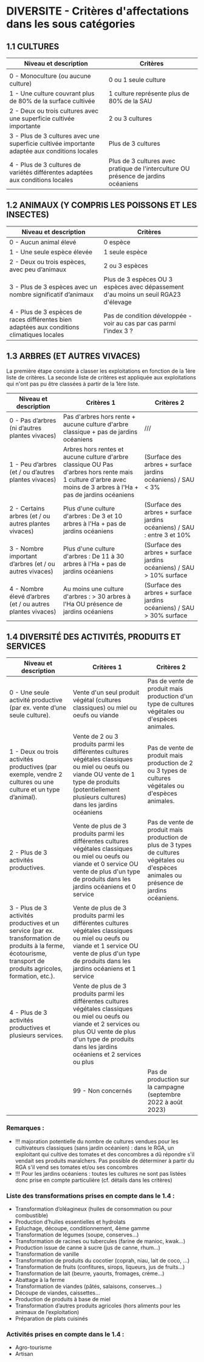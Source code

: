 # DIVERSITE - Critères d'affectations dans les sous catégories 

## 1.1 CULTURES

| Niveau et description                                                                                     | Critères                                                                                    |
|-------------------------------------------------------------------------------------------------|--------------------------------------------------------------------------------------------|
|                                                                                                 |                                                                                            |
| 0 - Monoculture (ou aucune culture)                                                             | 0 ou 1 seule culture                                                                       |
| 1 - Une culture couvrant plus de 80% de la surface cultivée                                     | 1 culture représente plus de 80% de la SAU                                                |
| 2 - Deux ou trois cultures avec une superficie cultivée importante                              | 2 ou 3 cultures                                                                            |
| 3 - Plus de 3 cultures avec une superficie cultivée importante adaptée aux conditions locales   | Plus de 3 cultures                                                                         |
| 4 - Plus de 3 cultures de variétés différentes adaptées aux conditions locales                  | Plus de 3 cultures avec pratique de l'interculture OU présence de jardins océaniens         |

## 1.2 ANIMAUX (Y COMPRIS LES POISSONS ET LES INSECTES)

| Niveau et description                                                                                     | Critères                                                                                    |
|-------------------------------------------------------------------------------------------------|--------------------------------------------------------------------------------------------|
| 0 - Aucun animal élevé                                                                          | 0 espèce                                                                                   |
| 1 - Une seule espèce élevée                                                                     | 1 seule espèce                                                                              |
| 2 - Deux ou trois espèces, avec peu d’animaux                                                    | 2 ou 3 espèces                                                                             |
| 3 - Plus de 3 espèces avec un nombre significatif d’animaux                                      | Plus de 3 espèces OU 3 espèces avec dépassement d'au moins un seuil RGA23 d'élevage         |
| 4 - Plus de 3 espèces de races différentes bien adaptées aux conditions climatiques locales     | Pas de condition développée - voir au cas par cas parmi l'index 3 ?                        |

## 1.3 ARBRES (ET AUTRES VIVACES)

La première étape consiste à classer les exploitations en fonction de la 1ère liste de critères.
La seconde liste de critères est appliquée aux exploitations qui n'ont pas pu être classées à partir de la 1ère liste.

| Niveau et description                                             | Critères 1                                                                                                                            | Critères 2                                                                                               |
|-------------------------------------------------------------|---------------------------------------------------------------------------------------------------------------------------------------|----------------------------------------------------------------------------------------------------------|
| 0 - Pas d’arbres (ni d’autres plantes vivaces)             | Pas d'arbres hors rente + aucune culture d'arbre classique + pas de jardins océaniens                                                | ///                                                                                                      |
| 1 - Peu d’arbres (et / ou d’autres plantes vivaces)        | Arbres hors rentes et aucune culture d'arbre classique OU Pas d'arbres hors rente mais 1 culture d'arbre avec moins de 3 arbres à l'Ha + pas de jardins océaniens | (Surface des arbres + surface jardins océaniens) / SAU < 3%                                              |
| 2 - Certains arbres (et / ou autres plantes vivaces)       | Plus d'une culture d'arbres : De 3 et 10 arbres à l'Ha + pas de jardins océaniens                                                     | (Surface des arbres + surface jardins océaniens) / SAU : entre 3 et 10%                                   |
| 3 - Nombre important d’arbres (et / ou autres vivaces)    | Plus d'une culture d'arbres : De 11 à 30 arbres à l'Ha + pas de jardins océaniens                                                      | (Surface des arbres + surface jardins océaniens) / SAU > 10% surface                                      |
| 4 - Nombre élevé d’arbres (et / ou autres plantes vivaces) | Au moins une culture d'arbres : > 30 arbres à l'Ha OU présence de jardins océaniens                                                   | (Surface des arbres + surface jardins océaniens) / SAU > 30% surface    

## 1.4 DIVERSITÉ DES ACTIVITÉS, PRODUITS ET SERVICES

| Niveau et description                                                      | Critères 1                                                                                                             | Critères 2                                                                 |
|---------------------------------------------------------------|-----------------------------------------------------------------------------------------------------------------------|---------------------------------------------------------------------------|
| 0 - Une seule activité productive (par ex. vente d’une seule culture). | Vente d'un seul produit végétal (cultures classiques) ou miel ou oeufs ou viande                                    | Pas de vente de produit mais production d'un type de cultures végétales ou d'espèces animales.                                         |
| 1 - Deux ou trois activités productives (par exemple, vendre 2 cultures ou une culture et un type d’animal).             | Vente de 2 ou 3 produits parmi les différentes cultures végétales classiques ou miel ou oeufs ou viande  OU vente de 1 type de produits (potentiellement plusieurs cultures) dans les jardins océaniens | Pas de vente de produit mais production de 2 ou 3 types de cultures végétales ou d'espèces animales.                                    |
| 2 - Plus de 3 activités productives.                         | Vente de plus de 3 produits parmi les différentes cultures végétales classiques ou miel ou oeufs ou viande et 0 service OU vente de plus d'un type de produits dans les jardins océaniens  et 0 service | Pas de vente de produit mais production de plus de 3 types de cultures végétales ou d'espèces animales ou présence de jardins océaniens.                                |
| 3 - Plus de 3 activités productives et un service (par ex. transformation de produits à la ferme, écotourisme, transport de produits agricoles, formation, etc.). | Vente de plus de 3 produits parmi les différentes cultures végétales classiques ou miel ou oeufs ou viande et 1 service OU vente de plus d'un type de produits dans les jardins océaniens  et 1 service |                                                                           |
| 4 - Plus de 3 activités productives et plusieurs services.    | Vente de plus de 3 produits parmi les différentes cultures végétales classiques ou miel ou oeufs ou viande et 2 services ou plus OU vente de plus d'un type de produits dans les jardins océaniens  et  2 services ou plus |                                                                           |
| | 99 - Non concernés                                                      | Pas de production sur la campagne (septembre 2022 à août 2023)                                 |                                                           |      

### Remarques :

- !!! majoration potentielle du nombre de cultures vendues pour les cultivateurs classiques (sans jardin océanien) : dans le RGA, un exploitant qui cultive des tomates et des concombres a dû répondre s'il vendait ses produits maraîchers. Pas possible de déterminer à partir du RGA s'il vend ses tomates et/ou ses concombres 
- !!! Pour les jardins océaniens : toutes les cultures ne sont pas listées donc prise en compte particulière (cf. détails dans les critères)  

### Liste des transformations prises en compte dans le 1.4 :

- Transformation d’oléagineux (huiles de consommation ou pour combustible)
- Production d’huiles essentielles et hydrolats
- Epluchage, découpe, conditionnement, 4ème gamme
- Transformation de légumes (soupe, conserves…)
- Transformation de racines ou tubercules (farine de manioc, kwak...)
- Production issue de canne à sucre (jus de canne, rhum...)
- Transformation de vanille
- Transformation de produits du cocotier (coprah, niau, lait de coco, …)
- Transformation de fruits (confitures, sirops, liqueurs, jus de fruits…)
- Transformation de lait (beurre, yaourts, fromages, crème...)
- Abattage à la ferme
- Transformation de viandes (pâtés, salaisons, conserves…)
- Découpe de viandes, caissettes…
- Production de produits à base de miel
- Transformation d’autres produits agricoles (hors aliments pour les animaux de l’exploitation)
- Préparation de plats cuisinés

### Activités prises en compte dans le 1.4 :

- Agro-tourisme
- Artisan


